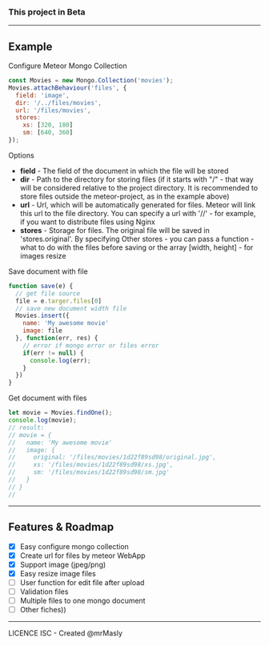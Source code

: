 ### This project in Beta

-------

## Example
Configure Meteor Mongo Collection
```javascript
const Movies = new Mongo.Collection('movies');
Movies.attachBehaviour('files', {
  field: 'image',
  dir: '/../files/movies',
  url: '/files/movies',
  stores:
    xs: [320, 180]
    sm: [640, 360]
});
```
Options
- **field** - The field of the document in which the file will be stored
- **dir** - Path to the directory for storing files (if it starts with "/" - that way will be considered relative to the project directory. It is recommended to store files outside the meteor-project, as in the example above)
- **url** - Url, which will be automatically generated for files. Meteor will link this url to the file directory. You can specify a url with '//' - for example, if you want to distribute files using Nginx
- **stores** - Storage for files. The original file will be saved in 'stores.original'. By specifying Other stores - you can pass a function - what to do with the files before saving or the array [width, height] - for images resize

Save document with file
```javascript
function save(e) {
  // get file source
  file = e.targer.files[0]
  // save new document width file
  Movies.insert({
    name: 'My awesome movie'
    image: file
  }, function(err, res) {
    // error if mongo error or files error
    if(err != null) {
      console.log(err);
    }
  })
}

```
Get document with files
```javascript
let movie = Movies.findOne();
console.log(movie);
// result:
// movie = {
//   name: 'My awesome movie'
//   image: {
//     original: '/files/movies/1d22f89sd98/original.jpg',
//     xs: '/files/movies/1d22f89sd98/xs.jpg',
//     sm: '/files/movies/1d22f89sd98/sm.jpg'
//   }
// }
//
```
--------

## Features & Roadmap
- [x] Easy configure mongo collection
- [x] Create url for files by meteor WebApp
- [x] Support image (jpeg/png)
- [x] Easy resize image files
- [ ] User function for edit file after upload
- [ ] Validation files
- [ ] Multiple files to one mongo document
- [ ] Other fiches))

-------


LICENCE ISC - Created @mrMasly
